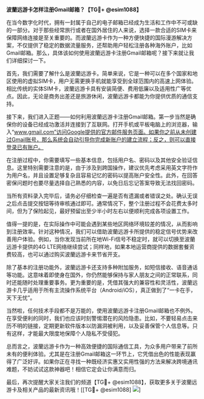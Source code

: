 **波蘭远游卡怎样注册Gmail邮箱？【TG💪+ @esim1088】**

在当今数字化时代，拥有一封属于自己的电子邮箱已经成为生活和工作中不可或缺的一部分。对于那些经常旅行或者在国外居住的人来说，选择一款合适的SIM卡来保障网络连接是至关重要的。而波蘭远游卡作为一种方便快捷的国际漫游解决方案，不仅提供了稳定的数据流量服务，还帮助用户轻松注册各种海外账户，比如Gmail邮箱。那么，具体该如何使用波蘭远游卡注册Gmail邮箱呢？接下来就让我们详细探讨一下。

首先，我们需要了解什么是波蘭远游卡。简单来说，它是一种可以在多个国家和地区使用的虚拟SIM卡，用户无需更换手机就能享受到全球范围内的高速上网体验。相比传统的实体SIM卡，波蘭远游卡具有安装简便、费用低廉以及适用性广等优点。因此，无论是商务出差还是旅游休闲，波蘭远游卡都能为你提供优质的通信支持。

接下来，我们进入正题——如何利用波蘭远游卡注册Gmail邮箱。第一步当然是确保你的设备已经成功激活并连接到了互联网。打开手机或平板电脑上的浏览器，输入“www.gmail.com”访问Google提供的官方邮件服务页面。如果你之前从未创建过Gmail账号，那么系统会自动引导你完成新账户的建立流程；反之，则可以直接登录已有账户。

在注册过程中，你需要填写一些基本信息，包括用户名、密码以及其他安全验证信息。这里特别需要注意的是，由于涉及到跨国操作，建议优先考虑采用英文字符作为用户名，并且设置足够复杂且容易记忆的密码以提高账户安全性。此外，在回答密保问题时也要尽量选择自己熟悉的内容，以免日后忘记答案导致无法找回密码。

当所有资料录入完毕后，请务必仔细检查一遍是否有遗漏或者错误之处。确认无误之后点击提交按钮等待审核通过即可。通常情况下，整个注册过程不会花费太多时间，但为了保险起见，最好预留出至少半小时左右以便顺利完成各项设置工作。

值得一提的是，在实际操作中可能会遇到某些地区网络环境较差的情况，从而影响到注册效率。针对这种情况，我们可以借助波蘭远游卡所提供的稳定信号优势来改善用户体验。例如，当你发现当前所在地Wi-Fi信号不稳定时，就可以切换至波蘭远游卡提供的4G LTE网络继续尝试；同样地，如果本地运营商提供的数据套餐资费较高，也可以通过购买波蘭远游卡来节省开支。

除了基本的注册功能外，波蘭远游卡还支持多种附加服务，如短信接收、语音通话等功能。这意味着即使身在国外，你仍然能够保持与家人朋友之间的正常联系，同时还能随时处理重要事务。更为重要的是，凭借其强大的兼容性和灵活性，波蘭远游卡几乎适用于所有主流操作系统平台（Android/iOS），真正做到了“一卡在手，天下无忧”。

当然啦，任何技术手段都不是万能的，使用波蘭远游卡注册Gmail邮箱也不例外。在享受便利的同时，我们也应该时刻警惕潜在的风险隐患。比如，不要轻易点击来历不明的链接，定期更新软件版本以防漏洞被利用，以及妥善保管个人信息等。只有这样，才能最大限度地保障个人隐私不受侵犯。

总而言之，波蘭远游卡作为一种高效便捷的国际通信工具，为众多用户带来了前所未有的便利体验。尤其是在注册Gmail邮箱这一环节上，它凭借出色的性能表现赢得了广泛好评。如果你正在寻找一种既经济实惠又实用性强的方法来解决跨境通讯难题，不妨试试这款神器吧！相信它定会让你满意而归。

最后，再次提醒大家关注我们的频道【TG💪+ @esim1088】，获取更多关于波蘭远游卡及相关产品的最新资讯哦！[[TG💪+ @esim1088] ![](https://i.postimg.cc/4NQfJmqS/Snipaste-2025-05-13-00-14-12.png)]